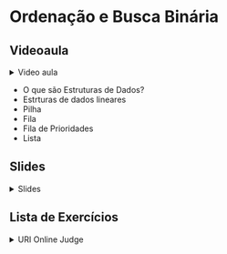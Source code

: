 Ordenação e Busca Binária
====================================

## Videoaula

<details>
    <summary>Video aula</summary>

Em breve

</details>

- O que são Estruturas de Dados?
- Estrturas de dados lineares
- Pilha
- Fila
- Fila de Prioridades
- Lista

## Slides

<details>
    <summary>Slides</summary>

<iframe src="https://docs.google.com/presentation/d/e/2PACX-1vTsSgDRnVS_576JcrNwASzD74rwFlcwwJcF3P0rbtCwRtMMZhc4QBWaTO5CqCh0tUmOwHJjOjAQ_I2S/embed?start=false&loop=false&delayms=3000" frameborder="0" width="480" height="299" allowfullscreen="true" mozallowfullscreen="true" webkitallowfullscreen="true"></iframe>

</details>

## Lista de Exercícios

<details>
    <summary>URI Online Judge</summary>

<div markdown=1>

- Lista de Exercícios 10
  - Acessem o [URI Online Judge](https://www.urionlinejudge.com.br/judge/en/login) e entrem na disciplina GE Iniciante.
  - ID da disciplina: 7550
  - Chave: XMGN22y
